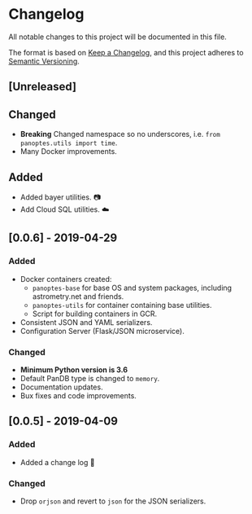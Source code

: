 # Changelog
All notable changes to this project will be documented in this file.

The format is based on [Keep a Changelog](https://keepachangelog.com/en/1.0.0/),
and this project adheres to [Semantic Versioning](https://semver.org/spec/v2.0.0.html).


## [Unreleased]
## Changed
* **Breaking** Changed namespace so no underscores, i.e. `from panoptes.utils import time`.
* Many Docker improvements.

## Added
* Added bayer utilities. :camera:
* Add Cloud SQL utilities. :cloud:


## [0.0.6] - 2019-04-29
### Added
* Docker containers created:
	* `panoptes-base` for base OS and system packages, including astrometry.net and friends.
	* `panoptes-utils` for container containing base utilities.
	* Script for building containers in GCR.
* Consistent JSON and YAML serializers.
* Configuration Server (Flask/JSON microservice).

### Changed
* **Minimum Python version is 3.6**
* Default PanDB type is changed to `memory`.
* Documentation updates.
* Bux fixes and code improvements.

## [0.0.5] - 2019-04-09
### Added
* Added a change log :tada:

### Changed
* Drop `orjson` and revert to `json` for the JSON serializers.

